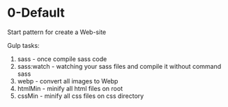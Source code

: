 # 0-Default
Start pattern for create a Web-site

Gulp tasks:
1) sass - once compile sass code
2) sass:watch - watching your sass files and compile it without command sass
3) webp - convert all images to Webp
4) htmlMin - minify all html files on root
5) cssMin - minify all css files on css directory